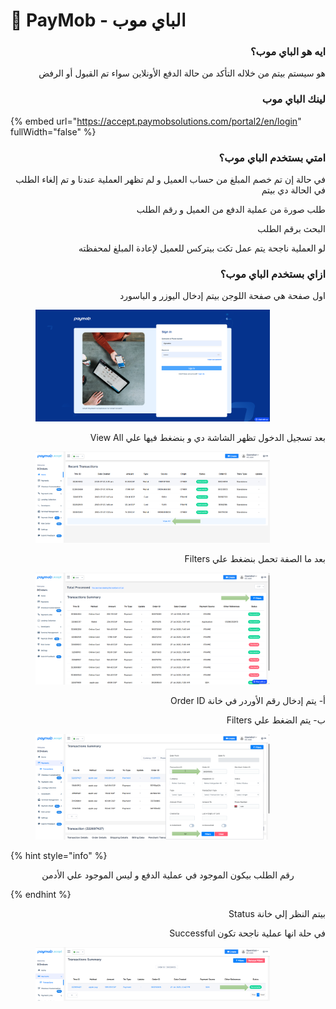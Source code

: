 # 📱 PayMob  - الباي موب

<h3 align="right">ايه هو الباي موب؟</h3>

<p align="right">هو سيستم بيتم من خلاله التأكد من حالة الدفع الأونلاين سواء تم القبول أو الرفض</p>

<h3 align="right">لينك الباي موب</h3>

{% embed url="https://accept.paymobsolutions.com/portal2/en/login" fullWidth="false" %}

<h3 align="right">امتي بستخدم الباي موب؟</h3>

<p align="right">في حالة إن تم خصم المبلغ من حساب العميل و لم تظهر العملية عندنا و تم إلغاء الطلب في الحالة دي بيتم</p>

<p align="right">طلب صورة من عملية الدفع من العميل و رقم الطلب</p>

<p align="right">البحث برقم الطلب</p>

<p align="right">لو العملية ناجحة يتم عمل تكت بيتركس للعميل لإعادة المبلغ لمحفظته</p>

<h3 align="right">ازاي بستخدم الباي موب؟</h3>

<p align="right">اول صفحة هي صفحة اللوجن بيتم إدخال اليوزر و الباسورد</p>

<figure><img src="../.gitbook/assets/image (3).png" alt="" width="375"><figcaption></figcaption></figure>

<p align="right">View All بعد تسجيل الدخول تظهر الشاشة دي و بنضغط فيها علي </p>

<figure><img src="../.gitbook/assets/image (4).png" alt="" width="375"><figcaption></figcaption></figure>

<p align="right">Filters بعد ما الصفة تحمل بنضغط علي </p>

<figure><img src="../.gitbook/assets/image (5).png" alt="" width="375"><figcaption></figcaption></figure>

<p align="right">Order ID أ- يتم إدخال رقم الأوردر في خانة </p>

<p align="right">Filters ب- يتم الضغط علي</p>

<figure><img src="../.gitbook/assets/image (7).png" alt="" width="375"><figcaption></figcaption></figure>

{% hint style="info" %}
<p align="center">رقم الطلب بيكون الموجود في عملية الدفع و ليس الموجود علي الأدمن</p>
{% endhint %}

<p align="right">Status بيتم النظر إلي خانة </p>

<p align="right">Successful في حلة انها عملية ناجحة تكون </p>

<figure><img src="../.gitbook/assets/image (8).png" alt="" width="375"><figcaption></figcaption></figure>
